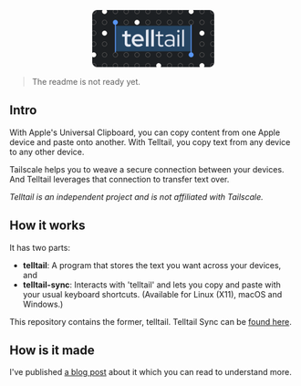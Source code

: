<p align="center">
  <img src="./logo.svg" height="100px" />
</p>

> The readme is not ready yet.

## Intro

With Apple's Universal Clipboard, you can copy content from one Apple device and paste onto another. With Telltail, you copy text from any device to any other device.

Tailscale helps you to weave a secure connection between your devices. And Telltail leverages that connection to transfer text over.

_Telltail is an independent project and is not affiliated with Tailscale._

## How it works

It has two parts:

- **telltail**: A program that stores the text you want across your devices, and
- **telltail-sync**: Interacts with 'telltail' and lets you copy and paste with your usual keyboard shortcuts. (Available for Linux (X11), macOS and Windows.)

This repository contains the former, telltail. Telltail Sync can be [found here](https://github.com/ajitid/telltail-sync).

## How is it made

I've published [a blog post](https://hemarkable.com/notes/tools.tailscale.telltail) about it which you can read to understand more.
